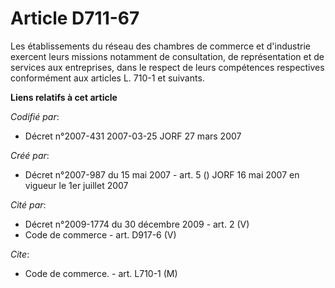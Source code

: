 # Article D711-67

Les établissements du réseau des chambres de commerce et d'industrie exercent leurs missions notamment de consultation, de
représentation et de services aux entreprises, dans le respect de leurs compétences respectives conformément aux articles L.
710-1 et suivants.

**Liens relatifs à cet article**

_Codifié par_:

  - Décret n°2007-431 2007-03-25 JORF 27 mars 2007

_Créé par_:

  - Décret n°2007-987 du 15 mai 2007 - art. 5 () JORF 16 mai 2007 en vigueur le 1er juillet 2007

_Cité par_:

  - Décret n°2009-1774 du 30 décembre 2009 - art. 2 (V)
  - Code de commerce - art. D917-6 (V)

_Cite_:

  - Code de commerce. - art. L710-1 (M)
